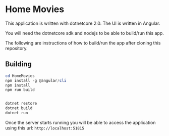 # Home Movies

This application is written with dotnetcore 2.0. The UI is written in Angular.

You will need the dotnetcore sdk and nodejs to be able to build/run this app. 

The following are instructions of how to build/run the app after cloning this repository. 

## Building

```powershell
cd HomeMovies
npm install -g @angular/cli
npm install
npm run build


dotnet restore
dotnet build
dotnet run
```

Once the server starts running you will be able to access the application using this url: `http://localhost:51815`


